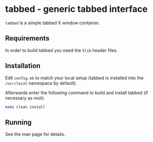 # tabbed - generic tabbed interface

`tabbed` is a simple tabbed X window container.

## Requirements

In order to build tabbed you need the `Xlib` header files.

## Installation

Edit `config.mk` to match your local setup (tabbed is installed into the `/usr/local` namespace by default).

Afterwards enter the following command to build and install tabbed
(if necessary as root):

```bash
make clean install
```

## Running

See the man page for details.
